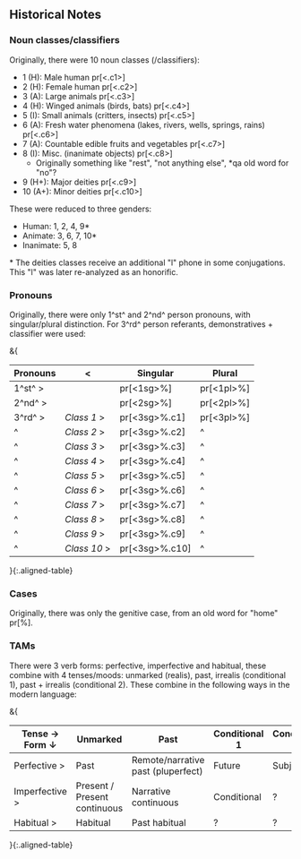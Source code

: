## Historical Notes

### Noun classes/classifiers

Originally, there were 10 noun classes (/classifiers):

- 1 (H):  Male human pr[<.c1>]
- 2 (H): Female human pr[<.c2>]
- 3 (A): Large animals pr[<.c3>]
- 4 (H): Winged animals (birds, bats) pr[<.c4>]
- 5 (I): Small animals (critters, insects) pr[<.c5>]
- 6 (A): Fresh water phenomena (lakes, rivers, wells, springs, rains) pr[<.c6>]
- 7 (A): Countable edible fruits and vegetables pr[<.c7>]
- 8 (I): Misc. (inanimate objects) pr[<.c8>]
    - Originally something like "rest", "not anything else", \*qa old word for "no"?
- 9 (H+): Major deities pr[<.c9>]
- 10 (A+): Minor deities pr[<.c10>]

These were reduced to three genders:

- Human: 1, 2, 4, 9\*
- Animate: 3, 6, 7, 10\*
- Inanimate: 5, 8

\* The deities classes receive an additional "l" phone in some conjugations.
This "l" was later re-analyzed as an honorific.

### Pronouns

Originally, there were only 1^st^ and 2^nd^ person pronouns, 
with singular/plural distinction.
For 3^rd^ person referants, demonstratives + classifier were used:

&{

| Pronouns |<             | Singular       | Plural     |
|----------|--------------|----------------|------------|
| 1^st^   >|              | pr[<1sg>%]     | pr[<1pl>%] |
| 2^nd^   >|              | pr[<2sg>%]     | pr[<2pl>%] |
| 3^rd^   >| *Class 1*   >| pr[<3sg>%.c1]  | pr[<3pl>%] |
| ^        | *Class 2*   >| pr[<3sg>%.c2]  |^           |
| ^        | *Class 3*   >| pr[<3sg>%.c3]  |^           |
| ^        | *Class 4*   >| pr[<3sg>%.c4]  |^           |
| ^        | *Class 5*   >| pr[<3sg>%.c5]  |^           |
| ^        | *Class 6*   >| pr[<3sg>%.c6]  |^           |
| ^        | *Class 7*   >| pr[<3sg>%.c7]  |^           |
| ^        | *Class 8*   >| pr[<3sg>%.c8]  |^           |
| ^        | *Class 9*   >| pr[<3sg>%.c9]  |^           |
| ^        | *Class 10*  >| pr[<3sg>%.c10] |^           |

}{:.aligned-table}

### Cases

Originally, there was only the genitive case, from an old word for "home" pr[<home>%].

### TAMs

There were 3 verb forms: perfective, imperfective and habitual,
these combine with 4 tenses/moods: 
unmarked (realis), past, irrealis (conditional 1), past + irrealis (conditional 2).
These combine in the following ways in the modern language:

&{

| Tense → <br /> Form ↓ | Unmarked | Past | Conditional 1 | Conditional 2 |
|------|----------|------|---------------|---------------|
| Perfective >| Past | Remote/narrative past (pluperfect) | Future | Subjunctive |
| Imperfective >| Present / Present continuous | Narrative continuous | Conditional | ? |
| Habitual >| Habitual | Past habitual | ? | ? |

}{:.aligned-table}
